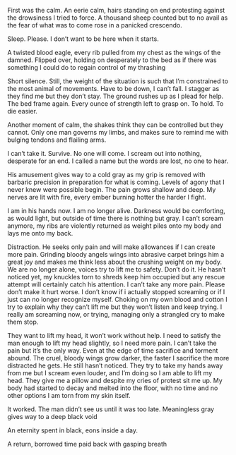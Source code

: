 First was the calm. An eerie calm, hairs standing on end protesting against the drowsiness I tried to force. A thousand sheep counted but to no avail as the fear of what was to come rose in a panicked crescendo. 

Sleep. Please. I don’t want to be here when it starts. 

A twisted blood eagle, every rib pulled from my chest as the wings of the damned. Flipped over, holding on desperately to the bed as if there was something I could do to regain control of my thrashing

Short silence. Still, the weight of the situation is such that I’m constrained to the most animal of movements. Have to be down, I can’t fall. I stagger as they find me but they don’t stay. The ground rushes up as I plead for help. The bed frame again. Every ounce of strength left to grasp on. To hold. To die easier. 

Another moment of calm, the shakes think they can be controlled but they cannot. Only one man governs my limbs, and makes sure to remind me with bulging tendons and flailing arms. 

I can’t take it. Survive. No one will come. I scream out into nothing, desperate for an end. I called a name but the words are lost, no one to hear. 

 His amusement gives way to a cold gray as my grip is removed with barbaric precision in preparation for what is coming. Levels of agony that I never knew were possible begin. The pain grows shallow and deep. My nerves are lit with fire, every ember burning hotter the harder I fight. 

I am in his hands now. I am no longer alive. Darkness would be comforting, as would light, but outside of time there is nothing but gray. I can’t scream anymore, my ribs are violently returned as weight piles onto my body and lays me onto my back. 

Distraction. He seeks only pain and will make allowances if I can create more pain. Grinding bloody angels wings into abrasive carpet brings him a great joy and makes me think less about the crushing weight on my body. We are no longer alone, voices try to lift me to safety. Don’t do it. He hasn’t noticed yet, my knuckles torn to shreds keep him occupied but any rescue attempt will certainly catch his attention. I can’t take any more pain. Please don’t make it hurt worse. I don’t know if i actually stopped screaming or if I just can no longer recognize myself. Choking on my own blood and cotton I try to explain why they can’t lift me but they won’t listen and keep trying. I really am screaming now, or trying, managing only a strangled cry to make them stop. 

They want to lift my head, it won’t work without help. I need to satisfy the man enough to lift my head slightly, so I need more pain. I can’t take the pain but it’s the only way. Even at the edge of time sacrifice and torment abound. The cruel, bloody wings grow darker, the faster I sacrifice the more distracted he gets. He still hasn’t noticed. They try to take my hands away from me but I scream even louder, and I’m doing so I am able to lift my head. They give me a pillow and despite my cries of protest sit me up. My body had started to decay and melted into the floor, with no time and no other options I am torn from my skin itself. 

It worked. The man didn’t see us until it was too late. Meaningless gray gives way to a deep black void 

An eternity spent in black, eons inside a day. 

A return, borrowed time paid back with gasping breath
